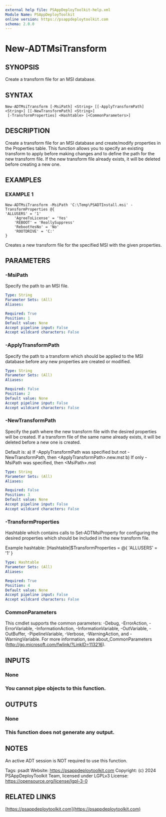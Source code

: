 ```yaml
---
external help file: PSAppDeployToolkit-help.xml
Module Name: PSAppDeployToolkit
online version: https://psappdeploytoolkit.com
schema: 2.0.0
---
```


# New-ADTMsiTransform

## SYNOPSIS
Create a transform file for an MSI database.

## SYNTAX

```
New-ADTMsiTransform [-MsiPath] <String> [[-ApplyTransformPath] <String>] [[-NewTransformPath] <String>]
 [-TransformProperties] <Hashtable> [<CommonParameters>]
```

## DESCRIPTION
Create a transform file for an MSI database and create/modify properties in the Properties table.
This function allows you to specify an existing transform to apply before making changes and to define the path for the new transform file.
If the new transform file already exists, it will be deleted before creating a new one.

## EXAMPLES

### EXAMPLE 1
```
New-ADTMsiTransform -MsiPath 'C:\Temp\PSADTInstall.msi' -TransformProperties @{
'ALLUSERS' = '1'
    'AgreeToLicense' = 'Yes'
    'REBOOT' = 'ReallySuppress'
    'RebootYesNo' = 'No'
    'ROOTDRIVE' = 'C:'
}
```


Creates a new transform file for the specified MSI with the given properties.

## PARAMETERS

### -MsiPath
Specify the path to an MSI file.

```yaml
Type: String
Parameter Sets: (All)
Aliases:

Required: True
Position: 1
Default value: None
Accept pipeline input: False
Accept wildcard characters: False
```

### -ApplyTransformPath
Specify the path to a transform which should be applied to the MSI database before any new properties are created or modified.

```yaml
Type: String
Parameter Sets: (All)
Aliases:

Required: False
Position: 2
Default value: None
Accept pipeline input: False
Accept wildcard characters: False
```

### -NewTransformPath
Specify the path where the new transform file with the desired properties will be created.
If a transform file of the same name already exists, it will be deleted before a new one is created.

Default is:
a) If -ApplyTransformPath was specified but not -NewTransformPath, then \<ApplyTransformPath\>.new.mst
b) If only -MsiPath was specified, then \<MsiPath\>.mst

```yaml
Type: String
Parameter Sets: (All)
Aliases:

Required: False
Position: 3
Default value: None
Accept pipeline input: False
Accept wildcard characters: False
```

### -TransformProperties
Hashtable which contains calls to Set-ADTMsiProperty for configuring the desired properties which should be included in the new transform file.

Example hashtable: \[Hashtable\]$TransformProperties = @{ 'ALLUSERS' = '1' }

```yaml
Type: Hashtable
Parameter Sets: (All)
Aliases:

Required: True
Position: 4
Default value: None
Accept pipeline input: False
Accept wildcard characters: False
```

### CommonParameters
This cmdlet supports the common parameters: -Debug, -ErrorAction, -ErrorVariable, -InformationAction, -InformationVariable, -OutVariable, -OutBuffer, -PipelineVariable, -Verbose, -WarningAction, and -WarningVariable.
For more information, see about_CommonParameters (http://go.microsoft.com/fwlink/?LinkID=113216).

## INPUTS

### None
### You cannot pipe objects to this function.
## OUTPUTS

### None
### This function does not generate any output.
## NOTES
An active ADT session is NOT required to use this function.

Tags: psadt
Website: https://psappdeploytoolkit.com
Copyright: (c) 2024 PSAppDeployToolkit Team, licensed under LGPLv3
License: https://opensource.org/license/lgpl-3-0

## RELATED LINKS

[https://psappdeploytoolkit.com](https://psappdeploytoolkit.com)


